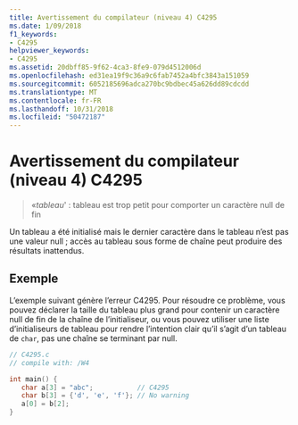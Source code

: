 ```yaml
---
title: Avertissement du compilateur (niveau 4) C4295
ms.date: 1/09/2018
f1_keywords:
- C4295
helpviewer_keywords:
- C4295
ms.assetid: 20dbff85-9f62-4ca3-8fe9-079d4512006d
ms.openlocfilehash: ed31ea19f9c36a9c6fab7452a4bfc3843a151059
ms.sourcegitcommit: 6052185696adca270bc9bdbec45a626dd89cdcdd
ms.translationtype: MT
ms.contentlocale: fr-FR
ms.lasthandoff: 10/31/2018
ms.locfileid: "50472187"
---
```

# <a name="compiler-warning-level-4-c4295"></a>Avertissement du compilateur (niveau 4) C4295

> «*tableau*' : tableau est trop petit pour comporter un caractère null de fin

Un tableau a été initialisé mais le dernier caractère dans le tableau n’est pas une valeur null ; accès au tableau sous forme de chaîne peut produire des résultats inattendus.

## <a name="example"></a>Exemple

L’exemple suivant génère l’erreur C4295. Pour résoudre ce problème, vous pouvez déclarer la taille du tableau plus grand pour contenir un caractère null de fin de la chaîne de l’initialiseur, ou vous pouvez utiliser une liste d’initialiseurs de tableau pour rendre l’intention clair qu’il s’agit d’un tableau de `char`, pas une chaîne se terminant par null.

```C
// C4295.c
// compile with: /W4

int main() {
   char a[3] = "abc";           // C4295
   char b[3] = {'d', 'e', 'f'}; // No warning
   a[0] = b[2];
}
```
